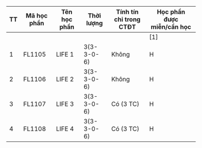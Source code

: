 | TT | Mã học phần | Tên học phần | Thời lượng | Tính tín chỉ trong CTĐT | Học phần được miễn/cần học |
|---|---|---|---|---|---|
|   |           |               |           |                       | [1] | [2] | [3] | [4] | [5] |
| 1 | FL1105     | LIFE 1       | 3(3-3-0-6) | Không                 | H   | M   | M   | M   | M   |
| 2 | FL1106     | LIFE 2       | 3(3-3-0-6) | Không                 | H   | H   | M   | M   | M   |
| 3 | FL1107     | LIFE 3       | 3(3-3-0-6) | Có (3 TC)             | H   | H   | H   | M   | M   |
| 4 | FL1108     | LIFE 4       | 3(3-3-0-6) | Có (3 TC)             | H   | H   | H   | H   | M   |